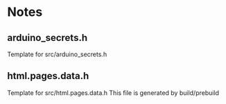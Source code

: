 # Notes

## arduino_secrets.h

Template for src/arduino_secrets.h

## html.pages.data.h

Template for src/html.pages.data.h
This file is generated by build/prebuild